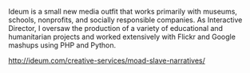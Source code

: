 <!--
title: Ideum
location: Corrales, NM
description: Interactive Exhibit Designers
position: Interactive Director
website: http://ideum.com
publish_date: 2006-03-15
end: 2006-11-30
-->

Ideum is a small new media outfit that works primarily with museums, schools, nonprofits, and socially responsible companies. As Interactive Director, I oversaw the production of a variety of educational and humanitarian projects and worked extensively with Flickr and Google mashups using PHP and Python.

http://ideum.com/creative-services/moad-slave-narratives/
